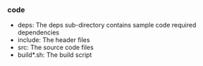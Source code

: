 ### code

- deps: The deps sub-directory contains sample code required dependencies
- include: The header files
- src: The source code files
- build*.sh: The build script
